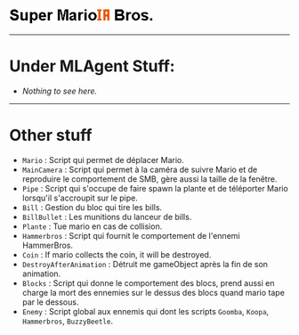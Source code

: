 ![Mario](/Docs/Images/Super_MarioIA_Bros.png)
***
# Under MLAgent Stuff:
* _Nothing to see here._

***
# Other stuff
* `Mario` : Script qui permet de déplacer Mario.
* `MainCamera` : Script qui permet à la caméra de suivre Mario et de reproduire le comportement de SMB, gère aussi la taille de la fenêtre.
* `Pipe` : Script qui s'occupe de faire spawn la plante et de téléporter Mario lorsqu'il s'accroupit sur le pipe.
* `Bill` : Gestion du bloc qui tire les bills.
* `BillBullet` : Les munitions du lanceur de bills.
* `Plante` : Tue mario en cas de collision.
* `Hammerbros` : Script qui fournit le comportement de l'ennemi HammerBros.
* `Coin` : If mario collects the coin, it will be destroyed.
* `DestroyAfterAnimation` : Détruit me gameObject après la fin de son animation.
* `Blocks` : Script qui donne le comportement des blocs, prend aussi en charge la mort des ennemies sur le dessus des blocs quand mario tape par le dessous.
* `Enemy` : Script global aux ennemis qui dont les scripts `Goomba`, `Koopa`, `Hammerbros`, `BuzzyBeetle`.